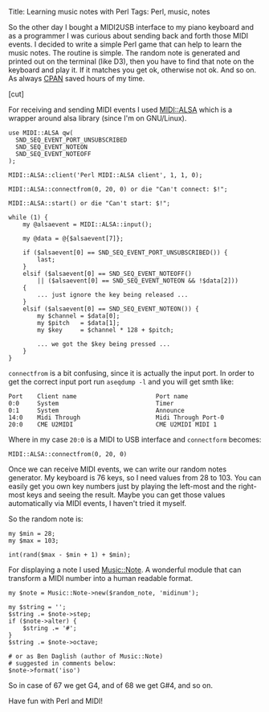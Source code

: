 Title: Learning music notes with Perl
Tags: Perl, music, notes

So the other day I bought a MIDI2USB interface to my piano keyboard and as
a programmer I was curious about sending back and forth those MIDI events.
I decided to write a simple Perl game that can help to learn the music notes.
The routine is simple. The random note is generated and printed out on the
terminal (like D3), then you have to find that note on the keyboard and play it.
If it matches you get ok, otherwise not ok. And so on. As always
[CPAN](http://metacpan.org) saved hours of my time.

[cut]

For receiving and sending MIDI events I used [MIDI::ALSA](https://metacpan.org/pod/MIDI::ALSA) which is a wrapper
around alsa library (since I'm on GNU/Linux).

    use MIDI::ALSA qw(
      SND_SEQ_EVENT_PORT_UNSUBSCRIBED
      SND_SEQ_EVENT_NOTEON
      SND_SEQ_EVENT_NOTEOFF
    );

    MIDI::ALSA::client('Perl MIDI::ALSA client', 1, 1, 0);

    MIDI::ALSA::connectfrom(0, 20, 0) or die "Can't connect: $!";

    MIDI::ALSA::start() or die "Can't start: $!";

    while (1) {
        my @alsaevent = MIDI::ALSA::input();

        my @data = @{$alsaevent[7]};

        if ($alsaevent[0] == SND_SEQ_EVENT_PORT_UNSUBSCRIBED()) {
            last;
        }
        elsif ($alsaevent[0] == SND_SEQ_EVENT_NOTEOFF()
            || ($alsaevent[0] == SND_SEQ_EVENT_NOTEON && !$data[2]))
        {
            ... just ignore the key being released ...
        }
        elsif ($alsaevent[0] == SND_SEQ_EVENT_NOTEON()) {
            my $channel = $data[0];
            my $pitch   = $data[1];
            my $key     = $channel * 128 + $pitch;

            ... we got the $key being pressed ...
        }
    }

`connectfrom` is a bit confusing, since it is actually the input port. In order
to get the correct input port run `aseqdump -l` and you will get smth like:

    Port    Client name                      Port name
    0:0     System                           Timer
    0:1     System                           Announce
    14:0    Midi Through                     Midi Through Port-0
    20:0    CME U2MIDI                       CME U2MIDI MIDI 1

Where in my case `20:0` is a MIDI to USB interface and `connectform` becomes:

    MIDI::ALSA::connectfrom(0, 20, 0)

Once we can receive MIDI events, we can write our random notes generator. My
keyboard is 76 keys, so I need values from 28 to 103. You can easily get you
own key numbers just by playing the left-most and the right-most keys and
seeing the result. Maybe you can get those values automatically via MIDI
events, I haven't tried it myself.

So the random note is:

    my $min = 28;
    my $max = 103;

    int(rand($max - $min + 1) + $min);

For displaying a note I used [Music::Note](https://metacpan.org/pod/Music::Note). A wonderful module that can
transform a MIDI number into a human readable format.

    my $note = Music::Note->new($random_note, 'midinum');

    my $string = '';
    $string .= $note->step;
    if ($note->alter) {
        $string .= '#';
    }
    $string .= $note->octave;

    # or as Ben Daglish (author of Music::Note)
    # suggested in comments below:
    $note->format('iso')

So in case of 67 we get G4, and of 68 we get G#4, and so on.

Have fun with Perl and MIDI!
